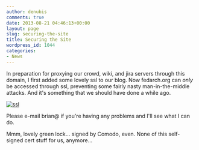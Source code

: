 ```yaml
---
author: denubis
comments: true
date: 2013-08-21 04:46:13+00:00
layout: page
slug: securing-the-site
title: Securing the Site
wordpress_id: 1044
categories:
- News
---
```


In preparation for proxying our crowd, wiki, and jira servers through this domain, I first added some lovely ssl to our blog. Now fedarch.org can *only* be accessed through ssl, preventing some fairly nasty man-in-the-middle attacks. And it's something that we should have done a while ago.

[![ssl](wp-content/uploads//2013/08/ssl.png)](wp-content/uploads//2013/08/ssl.png)

Please e-mail brian@ if you're having any problems and I'll see what I can do.

Mmm, lovely green lock... signed by Comodo, even. None of this self-signed cert stuff for us, anymore...
